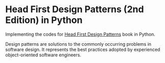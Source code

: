 # Head First Design Patterns (2nd Edition) in Python
Implementing the codes for [Head First Design Patterns](https://www.amazon.com/Head-First-Design-Patterns-Object-Oriented/dp/149207800X) book in Python.

Design patterns are solutions to the commonly occurring problems in software design. It represents the best practices adopted by experienced object-oriented software engineers.
